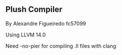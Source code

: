 ## Plush Compiler

By Alexandre Figueiredo fc57099

Using LLVM 14.0

Need -no-pier for compiling .ll files with clang
